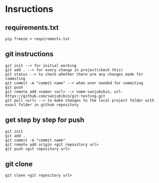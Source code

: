 # Insructions

## requirements.txt
    pip freeze > requirements.txt 

## git instructions
    git init --> for initial working
    git add . --> for every change in project(check this)
    git status --> to check whether there are any changes made for commiting
    git commit -m "commit name" --> when ever needed for commiting
    git push 
    git remote add <name> <url> --> name-sanjubibin, url-https://github.com/sanjubibin/git-testing.git
    git pull <url> --> to make changes to the local project folder with exact folder in github repository

## get step by step for push
    git init
    git add .
    git commit -m "commit name"
    git remote add origin <git repository url>
    git push <git repository url>

## git clone
    git clone <git repository url>





